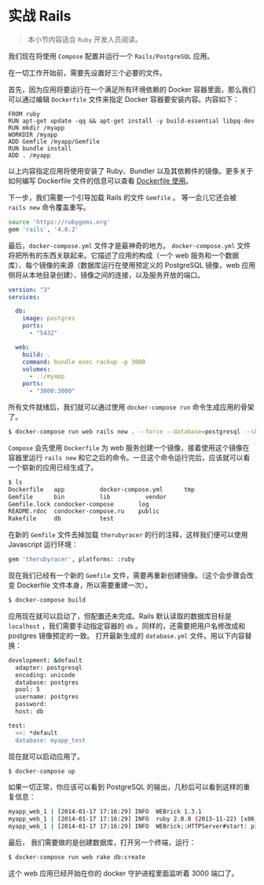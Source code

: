 # 实战 Rails

> 本小节内容适合 `Ruby` 开发人员阅读。

我们现在将使用 `Compose` 配置并运行一个 `Rails/PostgreSQL` 应用。

在一切工作开始前，需要先设置好三个必要的文件。

首先，因为应用将要运行在一个满足所有环境依赖的 Docker 容器里面，那么我们可以通过编辑 `Dockerfile` 文件来指定 Docker 容器要安装内容。内容如下：

```docker
FROM ruby
RUN apt-get update -qq && apt-get install -y build-essential libpq-dev
RUN mkdir /myapp
WORKDIR /myapp
ADD Gemfile /myapp/Gemfile
RUN bundle install
ADD . /myapp
```

以上内容指定应用将使用安装了 Ruby、Bundler 以及其依赖件的镜像。更多关于如何编写 Dockerfile 文件的信息可以查看 [Dockerfile 使用](../basic\_concept/image/image/dockerfile/)。

下一步，我们需要一个引导加载 Rails 的文件 `Gemfile` 。 等一会儿它还会被 `rails new` 命令覆盖重写。

```bash
source 'https://rubygems.org'
gem 'rails', '4.0.2'
```

最后，`docker-compose.yml` 文件才是最神奇的地方。 `docker-compose.yml` 文件将把所有的东西关联起来。它描述了应用的构成（一个 web 服务和一个数据库）、每个镜像的来源（数据库运行在使用预定义的 PostgreSQL 镜像，web 应用侧将从本地目录创建）、镜像之间的连接，以及服务开放的端口。

```yaml
version: "3"
services:

  db:
    image: postgres
    ports:
      - "5432"

  web:
    build: .
    command: bundle exec rackup -p 3000
    volumes:
      - .:/myapp
    ports:
      - "3000:3000"
```

所有文件就绪后，我们就可以通过使用 `docker-compose run` 命令生成应用的骨架了。

```bash
$ docker-compose run web rails new . --force --database=postgresql --skip-bundle
```

`Compose` 会先使用 `Dockerfile` 为 web 服务创建一个镜像，接着使用这个镜像在容器里运行 `rails new` 和它之后的命令。一旦这个命令运行完后，应该就可以看一个崭新的应用已经生成了。

```bash
$ ls
Dockerfile   app          docker-compose.yml      tmp
Gemfile      bin          lib          vendor
Gemfile.lock condocker-compose       log
README.rdoc  condocker-compose.ru    public
Rakefile     db           test
```

在新的 `Gemfile` 文件去掉加载 `therubyracer` 的行的注释，这样我们便可以使用 Javascript 运行环境：

```bash
gem 'therubyracer', platforms: :ruby
```

现在我们已经有一个新的 `Gemfile` 文件，需要再重新创建镜像。（这个会步骤会改变 Dockerfile 文件本身，所以需要重建一次）。

```bash
$ docker-compose build
```

应用现在就可以启动了，但配置还未完成。Rails 默认读取的数据库目标是 `localhost` ，我们需要手动指定容器的 `db` 。同样的，还需要把用户名修改成和 postgres 镜像预定的一致。 打开最新生成的 `database.yml` 文件。用以下内容替换：

```bash
development: &default
  adapter: postgresql
  encoding: unicode
  database: postgres
  pool: 5
  username: postgres
  password:
  host: db

test:
  <<: *default
  database: myapp_test
```

现在就可以启动应用了。

```bash
$ docker-compose up
```

如果一切正常，你应该可以看到 PostgreSQL 的输出，几秒后可以看到这样的重复信息：

```bash
myapp_web_1 | [2014-01-17 17:16:29] INFO  WEBrick 1.3.1
myapp_web_1 | [2014-01-17 17:16:29] INFO  ruby 2.0.0 (2013-11-22) [x86_64-linux-gnu]
myapp_web_1 | [2014-01-17 17:16:29] INFO  WEBrick::HTTPServer#start: pid=1 port=3000
```

最后， 我们需要做的是创建数据库，打开另一个终端，运行：

```bash
$ docker-compose run web rake db:create
```

这个 web 应用已经开始在你的 docker 守护进程里面监听着 3000 端口了。

